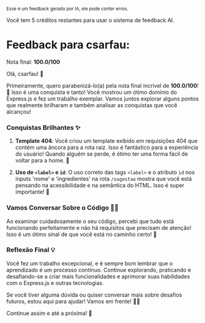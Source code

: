 <sup>Esse é um feedback gerado por IA, ele pode conter erros.</sup>

Você tem 5 créditos restantes para usar o sistema de feedback AI.

# Feedback para csarfau:

Nota final: **100.0/100**

Olá, csarfau! 🚀

Primeiramente, quero parabenizá-lo(a) pela nota final incrível de **100.0/100**! 🎉 Isso é uma conquista e tanto! Você mostrou um ótimo domínio do Express.js e fez um trabalho exemplar. Vamos juntos explorar alguns pontos que realmente brilharam e também analisar as conquistas que você alcançou!

### Conquistas Brilhantes ✨

1. **Template 404**: Você criou um template exibido em requisições 404 que contém uma âncora para a rota raiz. Isso é fantástico para a experiência do usuário! Quando alguém se perde, é ótimo ter uma forma fácil de voltar para a home. 👏
   
2. **Uso de `<label>` e `id`**: O uso correto das tags `<label>` e o atributo `id` nos inputs 'nome' e 'ingredientes' na rota `/sugestao` mostra que você está pensando na acessibilidade e na semântica do HTML. Isso é super importante! 🌟

### Vamos Conversar Sobre o Código 🕵️‍♂️

Ao examinar cuidadosamente o seu código, percebi que tudo está funcionando perfeitamente e não há requisitos que precisam de atenção! Isso é um ótimo sinal de que você está no caminho certo! 🎯

### Reflexão Final 💡

Você fez um trabalho excepcional, e é sempre bom lembrar que o aprendizado é um processo contínuo. Continue explorando, praticando e desafiando-se a criar mais funcionalidades e aprimorar suas habilidades com o Express.js e outras tecnologias. 

Se você tiver alguma dúvida ou quiser conversar mais sobre desafios futuros, estou aqui para ajudar! Vamos em frente! 💪😊

Continue assim e até a próxima! 🚀